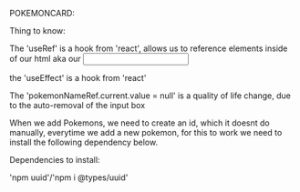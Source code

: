 POKEMONCARD:

Thing to know:

The 'useRef' is a hook from 'react', allows us to reference elements inside of our html aka our <input/>

the 'useEffect' is a hook from 'react'

The 'pokemonNameRef.current.value = null' is a quality of life change, due to the auto-removal of the input box

When we add Pokemons, we need to create an id, which it doesnt do manually, everytime we add a new pokemon,
for this to work we need to install the following dependency below.

Dependencies to install:

'npm uuid'/'npm i @types/uuid'
